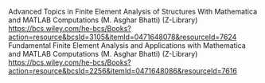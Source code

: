 Advanced Topics in Finite Element Analysis of Structures With Mathematica and MATLAB Computations (M. Asghar Bhatti) (Z-Library) https://bcs.wiley.com/he-bcs/Books?action=resource&bcsId=3105&itemId=0471648078&resourceId=7624
Fundamental Finite Element Analysis and Applications with Mathematica and MATLAB Computations (M. Asghar Bhatti) (Z-Library) https://bcs.wiley.com/he-bcs/Books?action=resource&bcsId=2256&itemId=0471648086&resourceId=7616

